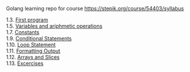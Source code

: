 Golang learning repo for course https://stepik.org/course/54403/syllabus

1.3. [First program](1.3)  
1.5. [Variables and ariphmetic operations](1.5)  
1.7. [Constants](1.7)  
1.9. [Conditional Statements](1.9)  
1.10. [Loop Statement](1.10)  
1.11. [Formatting Output](1.11)  
1.12. [Arrays and Slices](1.12)  
1.13. [Excercises](1.13)  